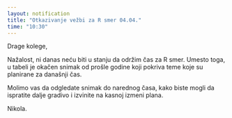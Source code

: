 ```yaml
---
layout: notification
title: "Otkazivanje vežbi za R smer 04.04."
time: "10:30"
---
```


Drage kolege,

Nažalost, ni danas neću biti u stanju da održim čas za R smer. Umesto toga, u tabeli je okačen snimak od prošle godine koji pokriva teme koje su planirane za današnji čas.

Molimo vas da odgledate snimak do narednog časa, kako biste mogli da ispratite dalje gradivo i izvinite na kasnoj izmeni plana.

Nikola.
